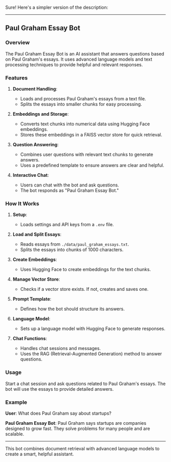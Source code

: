 Sure! Here's a simpler version of the description:

---

## Paul Graham Essay Bot

### Overview

The Paul Graham Essay Bot is an AI assistant that answers questions based on Paul Graham's essays. It uses advanced language models and text processing techniques to provide helpful and relevant responses.

### Features

1. **Document Handling**:
    - Loads and processes Paul Graham's essays from a text file.
    - Splits the essays into smaller chunks for easy processing.

2. **Embeddings and Storage**:
    - Converts text chunks into numerical data using Hugging Face embeddings.
    - Stores these embeddings in a FAISS vector store for quick retrieval.

3. **Question Answering**:
    - Combines user questions with relevant text chunks to generate answers.
    - Uses a predefined template to ensure answers are clear and helpful.

4. **Interactive Chat**:
    - Users can chat with the bot and ask questions.
    - The bot responds as "Paul Graham Essay Bot."

### How It Works

1. **Setup**:
    - Loads settings and API keys from a `.env` file.

2. **Load and Split Essays**:
    - Reads essays from `./data/paul_graham_essays.txt`.
    - Splits the essays into chunks of 1000 characters.

3. **Create Embeddings**:
    - Uses Hugging Face to create embeddings for the text chunks.

4. **Manage Vector Store**:
    - Checks if a vector store exists. If not, creates and saves one.

5. **Prompt Template**:
    - Defines how the bot should structure its answers.

6. **Language Model**:
    - Sets up a language model with Hugging Face to generate responses.

7. **Chat Functions**:
    - Handles chat sessions and messages.
    - Uses the RAG (Retrieval-Augmented Generation) method to answer questions.

### Usage

Start a chat session and ask questions related to Paul Graham's essays. The bot will use the essays to provide detailed answers.

### Example

**User**: What does Paul Graham say about startups?

**Paul Graham Essay Bot**: Paul Graham says startups are companies designed to grow fast. They solve problems for many people and are scalable.

---

This bot combines document retrieval with advanced language models to create a smart, helpful assistant.